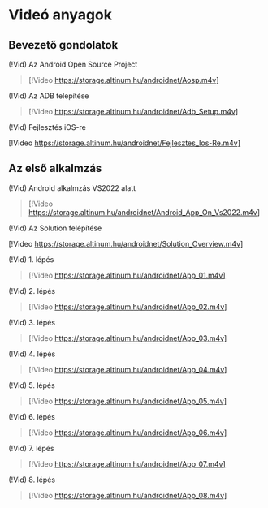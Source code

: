 # Videó anyagok

## Bevezető gondolatok

(!Vid) Az Android Open Source Project

> [!Video https://storage.altinum.hu/androidnet/Aosp.m4v]

(!Vid) Az ADB telepítése

> [!Video https://storage.altinum.hu/androidnet/Adb_Setup.m4v]

(!Vid) Fejlesztés iOS-re

[!Video https://storage.altinum.hu/androidnet/Fejlesztes_Ios-Re.m4v]

## Az első alkalmzás

(!Vid) Android alkalmzás VS2022 alatt

> [!Video https://storage.altinum.hu/androidnet/Android_App_On_Vs2022.m4v]

(!Vid) Az Solution felépítése

[!Video https://storage.altinum.hu/androidnet/Solution_Overview.m4v]

(!Vid) 1. lépés

> [!Video https://storage.altinum.hu/androidnet/App_01.m4v]

(!Vid) 2. lépés

> [!Video https://storage.altinum.hu/androidnet/App_02.m4v]

(!Vid) 3. lépés

> [!Video https://storage.altinum.hu/androidnet/App_03.m4v]

(!Vid) 4. lépés

> [!Video https://storage.altinum.hu/androidnet/App_04.m4v]

(!Vid) 5. lépés

> [!Video https://storage.altinum.hu/androidnet/App_05.m4v]

(!Vid) 6. lépés

> [!Video https://storage.altinum.hu/androidnet/App_06.m4v]

(!Vid) 7. lépés

> [!Video https://storage.altinum.hu/androidnet/App_07.m4v]

(!Vid) 8. lépés

> [!Video https://storage.altinum.hu/androidnet/App_08.m4v]








